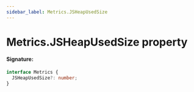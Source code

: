 ```yaml
---
sidebar_label: Metrics.JSHeapUsedSize
---
```


# Metrics.JSHeapUsedSize property

#### Signature:

```typescript
interface Metrics {
  JSHeapUsedSize?: number;
}
```
